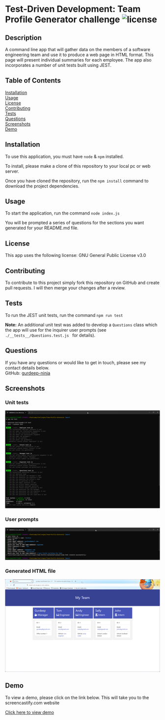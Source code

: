 # Test-Driven Development: Team Profile Generator challenge ![license](https://img.shields.io/badge/license-GNU%203.0-blue)
## Description
A command line app that will gather data on the members of a software engineering team and use it to produce a web page in HTML format. This page will present individual summaries for each employee. The app also incorporates a number of unit tests built using JEST. 
## Table of Contents
[Installation](#installation)<br>
[Usage](#usage)<br>
[License](#license)<br>
[Contributing](#contributing)<br>
[Tests](#tests)<br>
[Questions](#questions)<br>
[Screenshots](#screenshots)<br>
[Demo](#Demo)
## Installation
To use this application, you must have ```node``` & ```npm``` installed.

To install, please make a clone of this repository to your local pc or web server.

Once you have cloned the repository, run the ```npm install``` command to download the project dependencies.
## Usage
To start the application, run the command ```node index.js```

You will be prompted a series of questions for the sections you want generated for your README.md file.
## License
This app uses the following license: GNU General Public License v3.0
## Contributing
To contribute to this project simply fork this repository on GitHub and create pull requests. I will then merge your changes after a review.
## Tests
To run the JEST unit tests, run the command ```npm run test```

**Note:** An additional unit test was added to develop a ```Questions``` class which the app will use for the inquirer user prompts (see ```./__tests__/Questions.test.js ``` for details).

## Questions
If you have any questions or would like to get in touch, please see my contact details below.<br>
GitHub: [gurdeep-ninja](https://github.com/gurdeep-ninja)<br>
## Screenshots
### Unit tests
![Screenshot of website](./assets/images/screenshot1.png)<br>

### User prompts
![Screenshot of website](./assets/images/screenshot2.png)<br>

### Generated HTML file
![Screenshot of website](./assets/images/screenshot3.png)
## Demo
To view a demo, please click on the link below. This will take you to the screencastify.com website

[Click here to view demo](https://watch.screencastify.com/v/qWlhIT2ElaQAyjiKSk32)